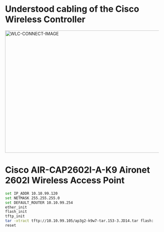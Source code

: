 # Understood cabling of the Cisco Wireless Controller


<img width="525" height="399" alt="WLC-CONNECT-IMAGE" src="https://github.com/user-attachments/assets/34d3bc37-21ce-4e26-b302-8e0f198a536d" />

# Cisco AIR-CAP2602I-A-K9 Aironet 2602I Wireless Access Point 

```bash
set IP_ADDR 10.10.99.120
set NETMASK 255.255.255.0
set DEFAULT_ROUTER 10.10.99.254
ether_init
flash_init
tftp_init
tar -xtract tftp://10.10.99.105/ap3g2-k9w7-tar.153-3.JD14.tar flash:
reset
```
